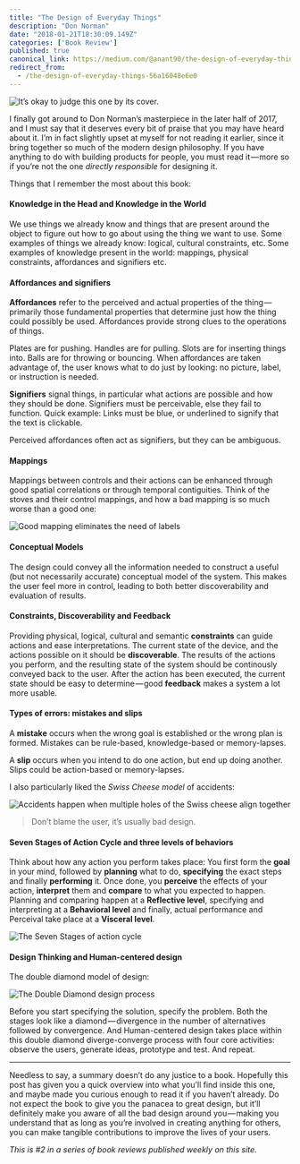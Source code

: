```yaml
---
title: "The Design of Everyday Things"
description: "Don Norman"
date: "2018-01-21T18:30:09.149Z"
categories: ['Book Review']
published: true
canonical_link: https://medium.com/@anant90/the-design-of-everyday-things-56a16048e6e0
redirect_from:
  - /the-design-of-everyday-things-56a16048e6e0
---
```


![It’s okay to judge this one by its cover.](./asset-1.jpeg)

I finally got around to Don Norman’s masterpiece in the later half of 2017, and I must say that it deserves every bit of praise that you may have heard about it. I’m in fact slightly upset at myself for not reading it earlier, since it bring together so much of the modern design philosophy. If you have anything to do with building products for people, you must read it — more so if you’re not the one _directly_ _responsible_ for designing it.

Things that I remember the most about this book:

#### Knowledge in the Head and Knowledge in the World

We use things we already know and things that are present around the object to figure out how to go about using the thing we want to use. Some examples of things we already know: logical, cultural constraints, etc. Some examples of knowledge present in the world: mappings, physical constraints, affordances and signifiers etc.

#### Affordances and signifiers

**Affordances** refer to the perceived and actual properties of the thing — primarily those fundamental properties that determine just how the thing could possibly be used. Affordances provide strong clues to the operations of things.

Plates are for pushing. Handles are for pulling. Slots are for inserting things into. Balls are for throwing or bouncing. When affordances are taken advantage of, the user knows what to do just by looking: no picture, label, or instruction is needed.

**Signifiers** signal things, in particular what actions are possible and how they should be done. Signifiers must be perceivable, else they fail to function. Quick example: Links must be blue, or underlined to signify that the text is clickable.

Perceived affordances often act as signifiers, but they can be ambiguous.

#### Mappings

Mappings between controls and their actions can be enhanced through good spatial correlations or through temporal contiguities. Think of the stoves and their control mappings, and how a bad mapping is so much worse than a good one:

![Good mapping eliminates the need of labels](./asset-2.jpeg)

#### Conceptual Models

The design could convey all the information needed to construct a useful (but not necessarily accurate) conceptual model of the system. This makes the user feel more in control, leading to both better discoverability and evaluation of results.

#### Constraints, Discoverability and Feedback

Providing physical, logical, cultural and semantic **constraints** can guide actions and ease interpretations. The current state of the device, and the actions possible on it should be **discoverable**. The results of the actions you perform, and the resulting state of the system should be continously conveyed back to the user. After the action has been executed, the current state should be easy to determine — good **feedback** makes a system a lot more usable.

#### Types of errors: mistakes and slips

A **mistake** occurs when the wrong goal is established or the wrong plan is formed. Mistakes can be rule-based, knowledge-based or memory-lapses.

A **slip** occurs when you intend to do one action, but end up doing another. Slips could be action-based or memory-lapses.

I also particularly liked the _Swiss Cheese model_ of accidents:

![Accidents happen when multiple holes of the Swiss cheese align together](./asset-3.png)

> Don’t blame the user, it’s usually bad design.

#### Seven Stages of Action Cycle and three levels of behaviors

Think about how any action you perform takes place: You first form the **goal** in your mind, followed by **planning** what to do, **specifying** the exact steps and finally **performing** it. Once done, you **perceive** the effects of your action, **interpret** them and **compare** to what you expected to happen. Planning and comparing happen at a **Reflective level**, specifying and interpreting at a **Behavioral level** and finally, actual performance and Perceival take place at a **Visceral level**.

![The Seven Stages of action cycle](./asset-4.png)

#### Design Thinking and Human-centered design

The double diamond model of design:

![The Double Diamond design process](./asset-5.png)

Before you start specifying the solution, specify the problem. Both the stages look like a diamond — divergence in the number of alternatives followed by convergence. And Human-centered design takes place within this double diamond diverge-converge process with four core activities: observe the users, generate ideas, prototype and test. And repeat.

---

Needless to say, a summary doesn’t do any justice to a book. Hopefully this post has given you a quick overview into what you’ll find inside this one, and maybe made you curious enough to read it if you haven’t already. Do not expect the book to give you the panacea to great design, but it’ll definitely make you aware of all the bad design around you — making you understand that as long as you’re involved in creating anything for others, you can make tangible contributions to improve the lives of your users.

_This is #2 in a series of book reviews published weekly on this site._
